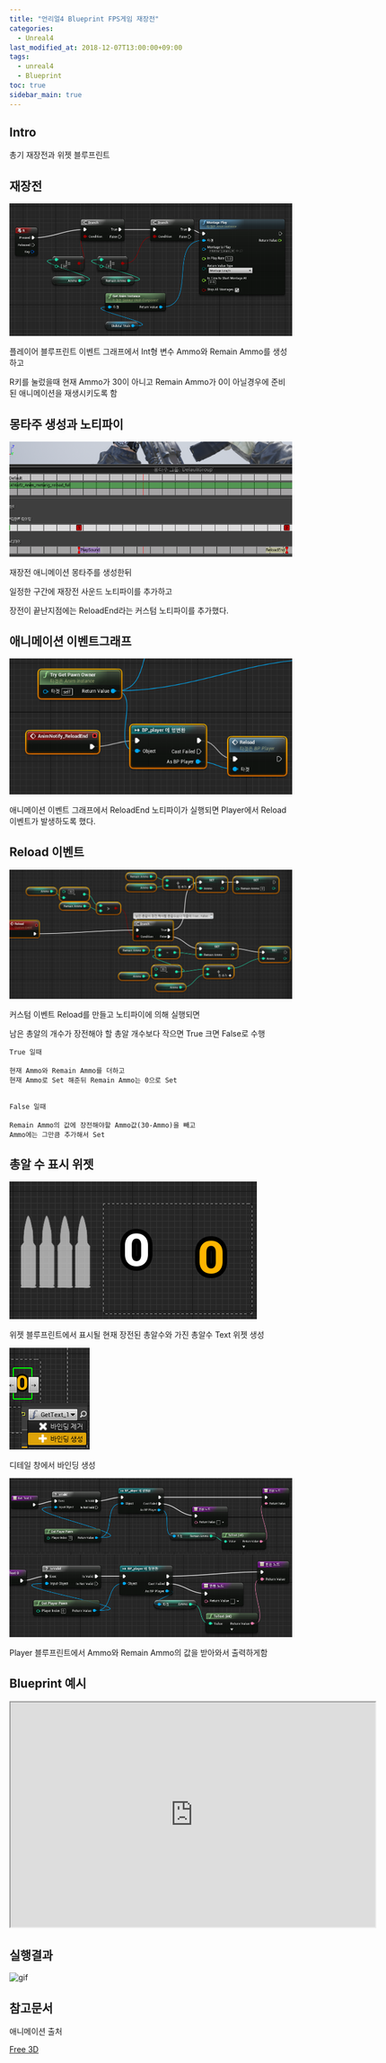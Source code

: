 ```yaml
---
title: "언리얼4 Blueprint FPS게임 재장전"
categories: 
  - Unreal4
last_modified_at: 2018-12-07T13:00:00+09:00
tags: 
  - unreal4 
  - Blueprint
toc: true
sidebar_main: true
---
```


## Intro

총기 재장전과 위젯 블루프린트


## 재장전

![1](https://github.com/lesslate/lesslate.github.io/blob/master/assets/img/Unreal/reload/1.png?raw=true)

플레이어 블루프린트 이벤트 그래프에서 Int형 변수 Ammo와 Remain Ammo를 생성하고

R키를 눌렀을때 현재 Ammo가 30이 아니고 Remain Ammo가 0이 아닐경우에 준비된 애니메이션을 재생시키도록 함


## 몽타주 생성과 노티파이

![2](https://github.com/lesslate/lesslate.github.io/blob/master/assets/img/Unreal/reload/2.png?raw=true)

재장전 애니메이션 몽타주를 생성한뒤

일정한 구간에 재장전 사운드 노티파이를 추가하고

장전이 끝난지점에는 ReloadEnd라는 커스텀 노티파이를 추가했다.


## 애니메이션 이벤트그래프

![3](https://github.com/lesslate/lesslate.github.io/blob/master/assets/img/Unreal/reload/3.png?raw=true)

애니메이션 이벤트 그래프에서 ReloadEnd 노티파이가 실행되면 Player에서 Reload 이벤트가 발생하도록 했다.

## Reload 이벤트

![4](https://github.com/lesslate/lesslate.github.io/blob/master/assets/img/Unreal/reload/4.png?raw=true)

커스텀 이벤트 Reload를 만들고 노티파이에 의해 실행되면

남은 총알의 개수가 장전해야 할 총알 개수보다 작으면 True 크면 False로 수행

```
True 일때

현재 Ammo와 Remain Ammo를 더하고
현재 Ammo로 Set 해준뒤 Remain Ammo는 0으로 Set
```

```

False 일때

Remain Ammo의 값에 장전해야할 Ammo값(30-Ammo)을 빼고
Ammo에는 그만큼 추가해서 Set
```

## 총알 수 표시 위젯

![5](https://github.com/lesslate/lesslate.github.io/blob/master/assets/img/Unreal/reload/5.png?raw=true)

위젯 블루프린트에서 표시될 현재 장전된 총알수와 가진 총알수 Text 위젯 생성

![7](https://github.com/lesslate/lesslate.github.io/blob/master/assets/img/Unreal/reload/7.png?raw=true)

디테일 창에서 바인딩 생성 

![6](https://github.com/lesslate/lesslate.github.io/blob/master/assets/img/Unreal/reload/6.png?raw=true)

Player 블루프린트에서 Ammo와 Remain Ammo의 값을 받아와서 출력하게함


## Blueprint 예시

<iframe height="400" width="650" marginWidth="10" marginHeight="10" src="https://blueprintue.com/render/tpam8ntu" scrolling="no"></iframe>


## 실행결과

![gif](https://github.com/lesslate/lesslate.github.io/blob/master/assets/img/Unreal/reload/GIF.gif?raw=true)


## 참고문서

애니메이션 출처

[Free 3D](https://free3d.com/3d-model/hk416-with-animation-37927.html)